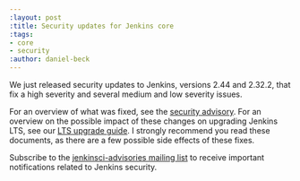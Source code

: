 ```yaml
---
:layout: post
:title: Security updates for Jenkins core
:tags:
- core
- security
:author: daniel-beck
---
```

We just released security updates to Jenkins, versions 2.44 and 2.32.2, that fix a high severity and several medium and low severity issues.

For an overview of what was fixed, see the [security advisory](/security/advisory/2017-02-01/).
For an overview on the possible impact of these changes on upgrading Jenkins LTS, see our [LTS upgrade guide](/doc/upgrade-guide/2.32/#upgrading-to-jenkins-lts-2-32-2).
I strongly recommend you read these documents, as there are a few possible side effects of these fixes.

Subscribe to the [jenkinsci-advisories mailing list](/content/mailing-lists) to receive important notifications related to Jenkins security.
